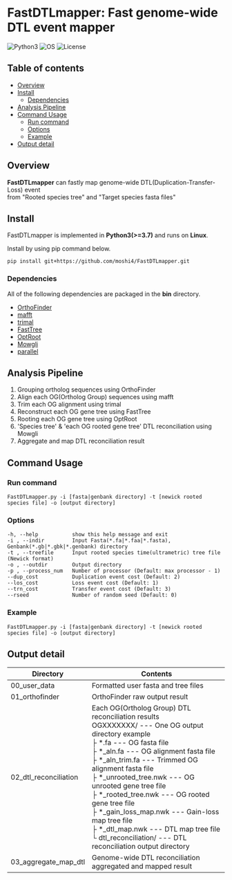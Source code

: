 # FastDTLmapper: Fast genome-wide DTL event mapper  

![Python3](https://img.shields.io/badge/Language-Python_3-steelblue)
![OS](https://img.shields.io/badge/OS-Linux-steelblue)
![License](https://img.shields.io/badge/License-GPL3.0-steelblue)

## Table of contents

- [Overview](#overview)
- [Install](#install)
  - [Dependencies](#dependencies)
- [Analysis Pipeline](#analysis-pipeline)
- [Command Usage](#command-usage)
  - [Run command](#run-command)
  - [Options](#options)
  - [Example](#example)
- [Output detail](#output-detail)

## Overview

**FastDTLmapper** can fastly map genome-wide DTL(Duplication-Transfer-Loss) event  
from "Rooted species tree" and "Target species fasta files"

## Install

FastDTLmapper is implemented in **Python3(>=3.7)** and runs on **Linux**.  

Install by using pip command below.  

    pip install git+https://github.com/moshi4/FastDTLmapper.git

### Dependencies

All of the following dependencies are packaged in the **bin** directory.  

- [OrthoFinder](https://github.com/davidemms/OrthoFinder)  
- [mafft](https://mafft.cbrc.jp/alignment/software/)  
- [trimal](http://trimal.cgenomics.org/)
- [FastTree](http://www.microbesonline.org/fasttree/)
- [OptRoot](https://compbio.engr.uconn.edu/software/RANGER-DTL/)
- [Mowgli](http://www.atgc-montpellier.fr/Mowgli/)
- [parallel](https://www.gnu.org/software/parallel/)

## Analysis Pipeline

1. Grouping ortholog sequences using OrthoFinder
2. Align each OG(Ortholog Group) sequences using mafft
3. Trim each OG alignment using trimal
4. Reconstruct each OG gene tree using FastTree
5. Rooting each OG gene tree using OptRoot
6. 'Species tree' & 'each OG rooted gene tree' DTL reconciliation using Mowgli
7. Aggregate and map DTL reconciliation result

## Command Usage

### Run command

    FastDTLmapper.py -i [fasta|genbank directory] -t [newick rooted species file] -o [output directory]

### Options

    -h, --help           show this help message and exit
    -i , --indir         Input Fasta(*.fa|*.faa|*.fasta), Genbank(*.gb|*.gbk|*.genbank) directory
    -t , --treefile      Input rooted species time(ultrametric) tree file (Newick format)
    -o , --outdir        Output directory
    -p , --process_num   Number of processor (Default: max processor - 1)
    --dup_cost           Duplication event cost (Default: 2)
    --los_cost           Loss event cost (Default: 1)
    --trn_cost           Transfer event cost (Default: 3)
    --rseed              Number of random seed (Default: 0)

### Example

    FastDTLmapper.py -i [fasta|genbank directory] -t [newick rooted species file] -o [output directory]

## Output detail

| Directory               | Contents                                                    |
| ----------------------- | ----------------------------------------------------------- |
| 00_user_data            | Formatted user fasta and tree files                         |
| 01_orthofinder          | OrthoFinder raw output result                               |
| 02_dtl_reconciliation   | Each OG(Ortholog Group) DTL reconciliation results<br>OGXXXXXXX/ --- One OG output directory example<br>├ \*.fa --- OG fasta file<br>├ \*_aln.fa --- OG alignment fasta file<br>├ \*_aln_trim.fa --- Trimmed OG alignment fasta file<br>├ \*_unrooted_tree.nwk --- OG unrooted gene tree file<br>├ \*_rooted_tree.nwk --- OG rooted gene tree file<br>├ *_gain_loss_map.nwk --- Gain-loss map tree file<br>├ *_dtl_map.nwk --- DTL map tree file<br>└ dtl_reconciliation/ --- DTL reconciliation output directory|
| 03_aggregate_map_dtl    | Genome-wide DTL reconciliation aggregated and mapped result |

